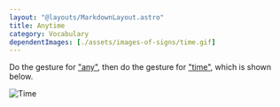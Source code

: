 ```yaml
---
layout: "@layouts/MarkdownLayout.astro"
title: Anytime
category: Vocabulary
dependentImages: [./assets/images-of-signs/time.gif]
---
```


Do the gesture for ["any"](../any),
then do the gesture for ["time"](../time), which is shown below.

![Time](@signs/time.gif)
